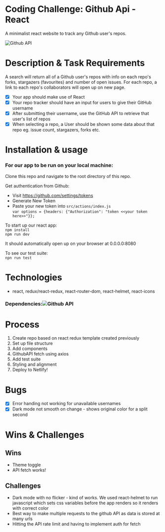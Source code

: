 # Coding Challenge: Github Api - React

A minimalist react website to track any Github user's repos. 

![Github API](https://user-images.githubusercontent.com/58271566/115594211-63207900-a2cd-11eb-9fd1-1efa2070d8d9.gif)

# Description & Task Requirements

A search will return all of a Github user's repos with info on each repo's forks, stargazers (favourites) and number of open issues. For each repo, a link to each repo's collaborators will open up on new page.

- [x] Your app should make use of React  
- [x] Your repo tracker should have an input for users to give their GitHub username  
- [x] After submitting their username, use the GitHub API to retrieve that user's list of repos  
- [x] When selecting a repo, a User should be shown some data about that repo eg. issue count, stargazers, forks etc.  

# Installation & usage

### For our app to be run on your local machine:

Clone this repo and navigate to the root directory of this repo.

Get authentication from Github:   
- Visit https://github.com/settings/tokens  
- Generate New Token   
- Paste your new token into `src/actions/index.js`  
  `var options = {headers: {"Authorization": "token <<your token here>>"}};`

To start up our react app:  
`npm install`   
`npm run dev`   

It should automatically open up on your browser at 0.0.0.0:8080  

To see our test suite:  
`npn run test`  

# Technologies
- react, redux/react-redux, react-router-dom, react-helmet, react-icons

### Dependencies:![Github API](https://user-images.githubusercontent.com/58271566/115593634-a6c6b300-a2cc-11eb-967f-2277e2deab01.gif)


# Process
1. Create repo based on react redux template created previously
2. Set up file structure 
3. Add components 
4. GithubAPI fetch using axios 
5. Add test suite
6. Styling and alignment 
7. Deploy to Netlify!

# Bugs 
- [x] Error handing not working for unavailable usernames
- [x] Dark mode not smooth on change - shows original color for a split second 

# Wins & Challenges 

## Wins 
- Theme toggle 
- API fetch works!

## Challenges 
- Dark mode with no flicker - kind of works. We used react-helmet to run javascript which sets css variables before the app renders so it renders with correct color
- Best way to make multiple requests to the github API as data is stored at many urls
- Hitting the API rate limit and having to implement auth for fetch
